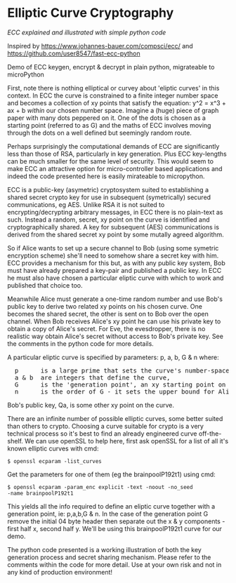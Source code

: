# Elliptic Curve Cryptography
<i>ECC explained and illustrated with simple python code</i>

Inspired by https://www.johannes-bauer.com/compsci/ecc/ and https://github.com/user8547/fast-ecc-python

Demo of ECC keygen, encrypt & decrypt in plain python, migrateable to microPython

First, note there is nothing elliptical or curvey about 'eliptic curves' in this context.
In ECC the curve is constrained to a finite integer number space and becomes a collection of xy points that satisfy the equation: y^2 = x^3 + ax + b _within_ our chosen number space.
Imagine a (huge) piece of graph paper with many dots peppered on it.
One of the dots is chosen as a starting point (referred to as G) and the maths of ECC involves moving through the dots on a well defined but seemingly random route.

Perhaps surprisingly the computational demands of ECC are significantly less than those of RSA, particularly in key generation.
Plus ECC key-lengths can be much smaller for the same level of security.
This would seem to make ECC an attractive option for micro-controller based applications and indeed the code presented here is easily mirateable to micropython.

ECC is a public-key (asymetric) cryptosystem suited to establishing a shared secret crypto key for use in subsequent (symetrically) secured communications, eg AES.
Unlike RSA it is not suited to encrypting/decrypting arbitrary messages, in ECC there is no plain-text as such.
Instead a random, secret, xy point on the curve is identified and cryptographically shared.
A key for subsequent (AES) communications is derived from the shared secret xy point by some mutally agreed algorithm.

So if Alice wants to set up a secure channel to Bob (using some symetric encryption scheme) she'll need to somehow share a secret key with him.
ECC provides a mechanism for this but, as with any public key system, Bob must have already prepared a key-pair and published a public key.
In ECC he must also have chosen a particular eliptic curve with which to work and published that choice too.

Meanwhile Alice must generate a one-time random number and use Bob's public key to derive two related xy points on his chosen curve.
One becomes the shared secret, the other is sent on to Bob over the open channel.
When Bob receives Alice's xy point he can use his private key to obtain a copy of Alice's secret.
For Eve, the evesdropper, there is no realistic way obtain Alice's secret without access to Bob's private key.
See the comments in the python code for more details.

A particular eliptic curve is specified by parameters: p, a, b, G & n where:
<pre>
  p      is a large prime that sets the curve's number-space or modulus,
  a & b  are integers that define the curve,
  G      is the 'generation point', an xy starting point on the curve,
  n      is the order of G - it sets the upper bound for Alice & Bob's random numbers.
</pre>
Bob's public key, Qa, is some other xy point on the curve.

There are an infinite number of possible elliptic curves, some better suited than others to crypto.
Choosing a curve suitable for crypto is a very technical process so it's best to find an already engineered curve off-the-shelf.
We can use openSSL to help here, first ask openSSL for a list of all it's known elliptic curves with cmd:

<code>$ openssl ecparam -list_curves</code>

Get the parameters for one of them (eg the brainpoolP192t1) using cmd:

<code>$ openssl ecparam -param_enc explicit -text -noout -no_seed -name brainpoolP192t1</code>

This yields all the info required to define an eliptic curve together with a generation point, ie: p,a,b,G & n.
In the case of the generation point G remove the initial 04 byte header then separate out the x & y components - first half x, second half y.
We'll be using this brainpoolP192t1 curve for our demo.

The python code presented is a working illustration of both the key generation process and secret sharing mechanism.
Please refer to the comments within the code for more detail.
Use at your own risk and not in any kind of production environment!


